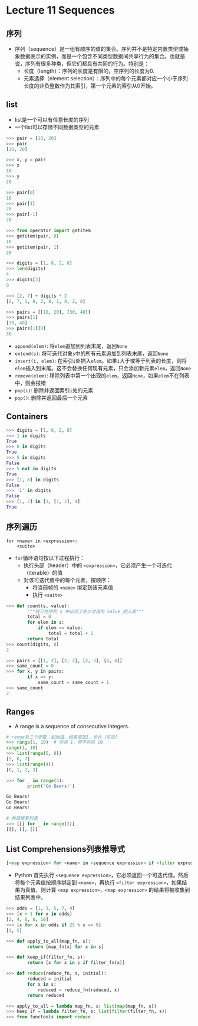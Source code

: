 # Lecture 11 Sequences
## 序列
* 序列（sequence）是一组有顺序的值的集合。序列并不是特定内置类型或抽象数据表示的实例，而是一个包含不同类型数据间共享行为的集合。也就是说，序列有很多种类，但它们都具有共同的行为。特别是：
  * 长度（length）：序列的长度是有限的，空序列的长度为0.
  * 元素选择（element selection）：序列中的每个元素都对应一个小于序列长度的非负整数作为其索引，第一个元素的索引从0开始。
## list
* list是一个可以有任意长度的序列
* 一个list可以存储不同数据类型的元素
```python
>>> pair = [10, 20]
>>> pair
[10, 20]

>>> x, y = pair
>>> x
10
>>> y
20

>>> pair[0]
10
>>> pair[1]
20
>>> pair[-1]
20

>>> from operator import getitem
>>> getitem(pair, 0)
10
>>> getitem(pair, 1)
20
```
```python
>>> digits = [1, 8, 2, 8]
>>> len(digits)
4
>>> digits[3]
8

>>> [2, 7] + digits * 2
[2, 7, 1, 8, 2, 8, 1, 8, 2, 8]
```
```python
>>> pairs = [[10, 20], [30, 40]]
>>> pairs[1]
[30, 40]
>>> pairs[1][0]
30
```
* `append(elem)`: 将`elem`追加到列表末尾，返回`None`
* `extend(s)`: 将可迭代对象`s`中的所有元素追加到列表末尾，返回`None`
* `insert(i, elem)`: 在索引`i`处插入`elem`。如果`i`大于或等于列表的长度，则将`elem`插入到末尾。这不会替换任何现有元素，只会添加新元素`elem`，返回`None`
* `remove(elem)`: 移除列表中第一个出现的`elem`，返回`None`，如果`elem`不在列表中，则会报错
* `pop(i)`: 删除并返回索引`i`处的元素
* `pop()`: 删除并返回最后一个元素


## Containers
```python
>>> digits = [1, 8, 2, 8]
>>> 1 in digits
True
>>> 8 in digits
True
>>> 5 in digits
False
>>> 5 not in digits
True
>>> [1, 8] in digits
False
>>> '1' in digits
False
>>> [1, 2] in [3, [1, 2], 4]
True
```
## 序列遍历
```
for <name> in <expression>:
    <suite>
```
* `for`循环语句按以下过程执行：
  * 执行头部（header）中的 `<expression>`，它必须产生一个可迭代（iterable）的值
  * 对该可迭代值中的每个元素，按顺序：
    * 将当前帧的 `<name>` 绑定到该元素值
    * 执行 `<suite>`
```python
>>> def count(s, value):
        """统计在序列 s 中出现了多少次值为 value 的元素"""
        total = 0
        for elem in s:
            if elem == value:
                total = total + 1
        return total
>>> count(digits, 8)
2
```
```python
>>> pairs = [[1, 2], [2, 2], [2, 3], [4, 4]]
>>> same_count = 0
>>> for x, y in pairs:
        if x == y:
            same_count = same_count + 1
>>> same_count
2
```
## Ranges
* A range is a sequence of consecutive integers.
```python
# range有三个参数：起始值、结束值加1、步长（可选）
>>> range(1, 10)  # 包括 1，但不包括 10
range(1, 10)
>>> list(range(5, 8))
[5, 6, 7]
>>> list(range(4))
[0, 1, 2, 3]

>>> for _ in range(3):
        print('Go Bears!')

Go Bears!
Go Bears!
Go Bears!

# 构造嵌套列表
>>> [[] for _ in range(3)]
[[], [], []]
```
## List Comprehensions列表推导式
```python
[<map expression> for <name> in <sequence expression> if <filter expression>]
```
* Python 首先执行 `<sequence expression>`，它必须返回一个可迭代值。然后将每个元素值按顺序绑定到 `<name>`，再执行 `<filter expression>`，如果结果为真值，则计算 `<map expression>`，`<map expression>` 的结果将被收集到结果列表中。
```python
>>> odds = [1, 3, 5, 7, 9]
>>> [x + 1 for x in odds]
[2, 4, 6, 8, 10]
>>> [x for x in odds if 25 % x == 0]
[1, 5]
```
```python
>>> def apply_to_all(map_fn, s):
        return [map_fn(x) for x in s]

>>> def keep_if(filter_fn, s):
        return [x for x in s if filter_fn(x)]

>>> def reduce(reduce_fn, s, initial):
        reduced = initial
        for x in s:
            reduced = reduce_fn(reduced, x)
        return reduced

>>> apply_to_all = lambda map_fn, s: list(map(map_fn, s))
>>> keep_if = lambda filter_fn, s: list(filter(filter_fn, s))
>>> from functools import reduce
```